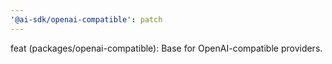 ```yaml
---
'@ai-sdk/openai-compatible': patch
---
```


feat (packages/openai-compatible): Base for OpenAI-compatible providers.
